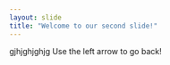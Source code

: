 ```yaml
---
layout: slide
title: "Welcome to our second slide!"
---
```

gjhjghjghjg
Use the left arrow to go back!
